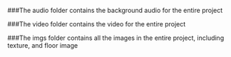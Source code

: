 ###The audio folder contains the background audio for the entire project

###The video folder contains the video for the entire project

###The imgs folder contains all the images in the entire project, including texture, and floor image



